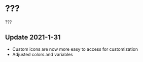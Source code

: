# ???
???

## Update 2021-1-31

- Custom icons are now more easy to access for customization
- Adjusted colors and variables
